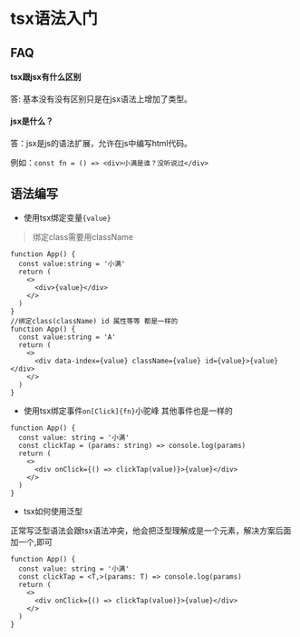 # tsx语法入门

## FAQ

#### tsx跟jsx有什么区别

答: 基本没有没有区别只是在jsx语法上增加了类型。


#### jsx是什么？

答：jsx是js的语法扩展，允许在js中编写html代码。

例如：`const fn = () => <div>小满是谁？没听说过</div>`

## 语法编写

- 使用tsx绑定变量`{value}`

>绑定class需要用className

```tsx
function App() {
  const value:string = '小满'
  return (
    <>
      <div>{value}</div>
    </>
  )
}
//绑定class(className) id 属性等等 都是一样的
function App() {
  const value:string = 'A'
  return (
    <>
      <div data-index={value} className={value} id={value}>{value}</div>
    </>
  )
}
```

- 使用tsx绑定事件`on[Click]{fn}`小驼峰 其他事件也是一样的

```tsx
function App() {
  const value: string = '小满'
  const clickTap = (params: string) => console.log(params)
  return (
    <>
      <div onClick={() => clickTap(value)}>{value}</div>
    </>
  )
}
```

- tsx如何使用泛型

正常写泛型语法会跟tsx语法冲突，他会把泛型理解成是一个元素，解决方案后面加一个,即可

```tsx
function App() {
  const value: string = '小满'
  const clickTap = <T,>(params: T) => console.log(params)
  return (
    <>
      <div onClick={() => clickTap(value)}>{value}</div>
    </>
  )
}
```
